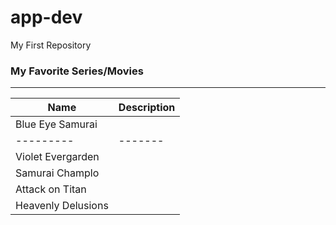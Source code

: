 # app-dev
My First Repository
### My Favorite Series/Movies
---
| Name | Description |
| ----------- | ----------- |
| Blue Eye Samurai | |  |  |
|---------|-------|
| Violet Evergarden | |
| Samurai Champlo | |
| Attack on Titan | |
| Heavenly Delusions | |
